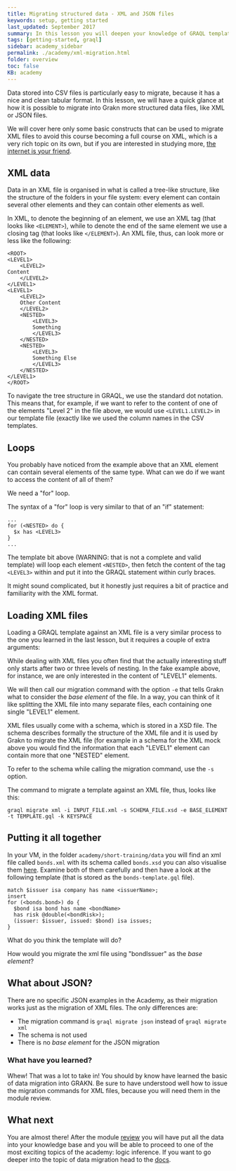 ```yaml
---
title: Migrating structured data - XML and JSON files
keywords: setup, getting started
last_updated: September 2017
summary: In this lesson you will deepen your knowledge of GRAQL templating and learn about loading non-tabular data files, like XML and JSON files.
tags: [getting-started, graql]
sidebar: academy_sidebar
permalink: ./academy/xml-migration.html
folder: overview
toc: false
KB: academy
---
```


Data stored into CSV files is particularly easy to migrate, because it has a nice and clean tabular format. In this lesson, we will have a quick glance at how it is possible to migrate into Grakn more structured data files, like XML or JSON files.

We will cover here only some basic constructs that can be used to migrate XML files to avoid this course becoming a full course on XML, which is a very rich topic on its own, but if you are interested in studying more, [the internet is your friend](https://www.w3schools.com/xml/xml_whatis.asp).

## XML data
Data in an XML file is organised in what is called a tree-like structure, like the structure of the folders in your file system: every element can contain several other elements and they can contain other elements as well.

In XML, to denote the beginning of an element, we use an XML tag (that looks like `<ELEMENT>`), while to denote the end of the same element we use a closing tag (that looks like `</ELEMENT>`). An XML file, thus, can look more or less like the following:

```
<ROOT>
<LEVEL1>
    <LEVEL2>
Content
    </LEVEL2>
</LEVEL1>
<LEVEL1>
    <LEVEL2>
    Other Content
    </LEVEL2>
    <NESTED>
        <LEVEL3>
        Something
        </LEVEL3>
    </NESTED>
    <NESTED>
        <LEVEL3>
        Something Else
        </LEVEL3>
    </NESTED>
</LEVEL1>
</ROOT>
```

To navigate the tree structure in GRAQL, we use the standard dot notation. This means that, for example, if we want to refer to the content of one of the elements "Level 2" in the file above, we would use `<LEVEL1.LEVEL2>` in our template file (exactly like we used the column names in the CSV templates.

## Loops
You probably have noticed from the example above that an XML element can contain several elements of the same type. What can we do if we want to access the content of all of them?

We need a "for" loop.

The syntax of a "for" loop is very similar to that of an "if" statement:

```graql-skip-test
...
for (<NESTED> do {
  $x has <LEVEL3>
}
...
```

The template bit above (WARNING: that is not a complete and valid template) will loop each element `<NESTED>`, then fetch the content of the tag `<LEVEL3>` within and put it into the GRAQL statement within curly braces.

It might sound complicated, but it honestly just requires a bit of practice and familiarity with the XML format.

## Loading XML files
Loading a GRAQL template against an XML file is a very similar process to the one you learned in the last lesson, but it requires a couple of extra arguments:

While dealing with XML files you often find that the actually interesting stuff only starts after two or three levels of nesting. In the fake example above, for instance, we are only interested in the content of "LEVEL1" elements.

We will then call our migration command with the option `-e` that tells Grakn what to consider the *base element* of the file. In a way, you can think of it like splitting the XML file into many separate files, each containing one single "LEVEL1" element.

XML files usually come with a schema, which is stored in a XSD file. The schema describes formally the structure of the XML file and it is used by Grakn to migrate the XML file (for example in a schema for the XML mock above you would find the information that each "LEVEL1" element can contain more that one "NESTED" element.

To refer to the schema while calling the migration command, use the `-s` option.

The command to migrate a template against an XML file, thus, looks like this:

```
graql migrate xml -i INPUT_FILE.xml -s SCHEMA_FILE.xsd -e BASE_ELEMENT -t TEMPLATE.gql -k KEYSPACE
```

## Putting it all together
In your VM, in the folder `academy/short-training/data` you will find an xml file called `bonds.xml` with its schema called `bonds.xsd` you can also visualise them [here](https://github.com/graknlabs/academy/tree/master/short-training/data). Examine both of them carefully and then have a look at the following template (that is stored as the `bonds-template.gql` file).

```graql-template
match $issuer isa company has name <issuerName>;
insert
for (<bonds.bond>) do {
  $bond isa bond has name <bondName>
  has risk @double(<bondRisk>);
  (issuer: $issuer, issued: $bond) isa issues;
}
```

What do you think the template will do?

How would you migrate the xml file using "bondIssuer" as the _base element_?


## What about JSON?

There are no specific JSON examples in the Academy, as their migration works just as the migration of XML files. The only differences are:

  * The migration command is `graql migrate json` instead of `graql migrate xml`
  * The schema is not used
  * There is no _base element_ for the JSON migration

### What have you learned?
Whew! That was a lot to take in! You should by know have learned the basic of data migration into GRAKN. Be sure to have understood well how to issue the migration commands for XML files, because you will need them in the module review.

## What next
You are almost there! After the module [review](./migration-review.html) you will have put all the data into your knowledge base and you will be able to proceed to one of the most exciting topics of the academy: logic inference.
If you want to go deeper into the topic of data migration head to the [docs](../index.html).
